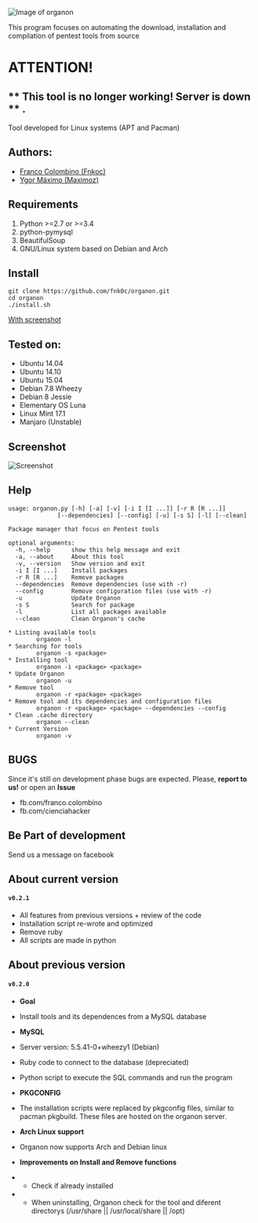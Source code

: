 ![Image of organon](https://i.imgur.com/VvoUkMP.jpg)

This program focuses on automating the download, installation and compilation of pentest tools from source

# ATTENTION!

## ** This tool is no longer working! Server is down ** .

Tool developed for Linux systems (APT and Pacman)

Authors:
--------
* [Franco Colombino (Fnkoc)](https://github.com/fnk0c)
* [Ygor Máximo (Maximoz)](https://github.com/maximozsec)

Requirements
-------------
1. Python >=2.7 or >=3.4    
2. python-pymysql
3. BeautifulSoup
5. GNU/Linux system based on Debian and Arch

Install
-------
	git clone https://github.com/fnk0c/organon.git
	cd organon
	./install.sh

[With screenshot](http://organon.ddns.net/install)

Tested on:
----------
* Ubuntu 14.04  
* Ubuntu 14.10  
* Ubuntu 15.04  
* Debian 7.8 Wheezy
* Debian 8 Jessie
* Elementary OS Luna
* Linux Mint 17.1
* Manjaro (Unstable)

Screenshot
----------
![Screenshot](https://i.imgur.com/mAKhkRC.png)

Help
----
	usage: organon.py [-h] [-a] [-v] [-i I [I ...]] [-r R [R ...]]
                  [--dependencies] [--config] [-u] [-s S] [-l] [--clean]

	Package manager that focus on Pentest tools

	optional arguments:
	  -h, --help      show this help message and exit
	  -a, --about     About this tool
	  -v, --version   Show version and exit
	  -i I [I ...]    Install packages
	  -r R [R ...]    Remove packages
	  --dependencies  Remove dependencies (use with -r)
	  --config        Remove configuration files (use with -r)
	  -u              Update Organon
	  -s S            Search for package
	  -l              List all packages available
	  --clean         Clean Organon's cache

	* Listing available tools  
	        organon -l  
	* Searching for tools  
	        organon -s <package>
	* Installing tool  
	        organon -i <package> <package>
	* Update Organon  
	        organon -u
	* Remove tool
	        organon -r <package> <package>  
	* Remove tool and its dependencies and configuration files
	        organon -r <package> <package> --dependencies --config  
	* Clean .cache directory
	        organon --clean 
	* Current Version
	        organon -v

BUGS
----
Since it's still on development phase bugs are expected. Please, **report to us!** or open an **Issue**
* fb.com/franco.colombino
* fb.com/cienciahacker

Be Part of development
----------------------
Send us a message on facebook

About current version
---------------------
#### `v0.2.1`
- All features from previous versions + review of the code  
 - Installation script re-wrote and optimized  
 - Remove ruby  
 - All scripts are made in python  

About previous version
---------------------
#### `v0.2.0`
- **Goal**
 - Install tools and its dependences from a MySQL database

- **MySQL**
 - Server version: 5.5.41-0+wheezy1 (Debian)

 - Ruby code to connect to the database (depreciated)

 - Python script to execute the SQL commands and run the program

- **PKGCONFIG**
 - The installation scripts were replaced by pkgconfig files, similar to pacman pkgbuild. These files are hosted on the organon server.

- **Arch Linux support**
 - Organon now supports Arch and Debian linux  

- **Improvements on Install and Remove functions**
 - * Check if already installed
 - * When uninstalling, Organon check for the tool and diferent directorys (/usr/share || /usr/local/share || /opt)
